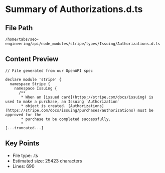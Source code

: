 # Summary of Authorizations.d.ts
  
## File Path
`/home/tabs/seo-engineering/api/node_modules/stripe/types/Issuing/Authorizations.d.ts`

## Content Preview
```
// File generated from our OpenAPI spec

declare module 'stripe' {
  namespace Stripe {
    namespace Issuing {
      /**
       * When an [issued card](https://stripe.com/docs/issuing) is used to make a purchase, an Issuing `Authorization`
       * object is created. [Authorizations](https://stripe.com/docs/issuing/purchases/authorizations) must be approved for the
       * purchase to be completed successfully.
       *
[...truncated...]
```

## Key Points
- File type: .ts
- Estimated size: 25423 characters
- Lines: 690
